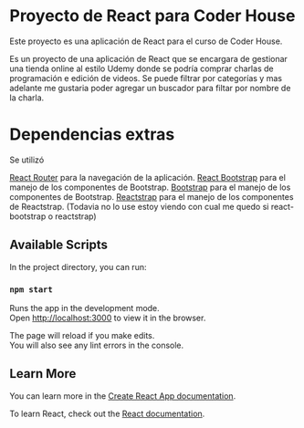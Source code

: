 # Proyecto de React para Coder House

Este proyecto es una aplicación de React para el curso de Coder House.

Es un proyecto de una aplicación de React que se encargara de gestionar una tienda online al estilo Udemy donde se podría comprar charlas de programación e edición de videos. Se puede filtrar por categorías y mas adelante me gustaria poder agregar un buscador para filtar por nombre de la charla.

# Dependencias extras

Se utilizó

[React Router](https://reacttraining.com/react-router/web/guides/quick-start) para la navegación de la aplicación.
[React Bootstrap](https://react-bootstrap.github.io) para el manejo de los componentes de Bootstrap.
[Bootstrap](https://getbootstrap.com/) para el manejo de los componentes de Bootstrap.
[Reactstrap](https://reactstrap.github.io/) para el manejo de los componentes de Reactstrap. (Todavia no lo use estoy viendo con cual me quedo si react-bootstrap o reactstrap)

## Available Scripts

In the project directory, you can run:

### `npm start`

Runs the app in the development mode.\
Open [http://localhost:3000](http://localhost:3000) to view it in the browser.

The page will reload if you make edits.\
You will also see any lint errors in the console.

## Learn More

You can learn more in the [Create React App documentation](https://facebook.github.io/create-react-app/docs/getting-started).

To learn React, check out the [React documentation](https://reactjs.org/).
